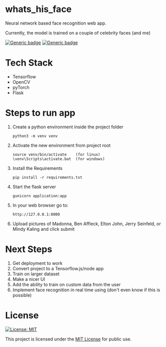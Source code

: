 # whats_his_face

 Neural network based face recognition web app.

Currently, the model is trained on a couple of celebrity faces (and me)

[![Generic badge](https://img.shields.io/pypi/pyversions/Django)](https://shields.io/)
[![Generic badge](https://img.shields.io/badge/Version-1.0.0-green.svg)](https://shields.io/)



# Tech Stack

* Tensorflow
* OpenCV
* pyTorch
* Flask



# Steps to run app

1.  Create a python environment inside the project folder

        python3 -m venv venv

2.  Activate the new environment from project root

        source venv/bin/activate    (for linux)
        \venv\Scripts\activate.bat  (for windows)

3.  Install the Requirements

        pip install -r requirements.txt

4.  Start the flask server

        gunicorn application:app
    
5.  In your web browser go to:

        http://127.0.0.1:8000

6.  Upload pictures of Madonna, Ben Affleck, Elton John, Jerry Seinfeld, or Mindy Kaling and click submit

# Next Steps

1. Get deployment to work
2. Convert project to a Tensorflow.js/node app 
3. Train on larger dataset
4. Make a nicer UI
5. Add the ability to train on custom data from the user
6. Implement face recognition in real time using (don't even know if this is possible)



# License

[![License: MIT](https://img.shields.io/badge/License-MIT-yellow.svg)](https://opensource.org/licenses/MIT)

This project is licensed under the [MIT License](https://github.com/SiddhantNair/whats_his_face/blob/master/LICENSE) for public use.
